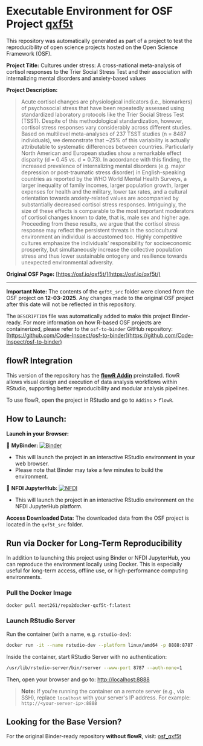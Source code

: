 # Executable Environment for OSF Project [qxf5t](https://osf.io/qxf5t/)

This repository was automatically generated as part of a project to test the reproducibility of open science projects hosted on the Open Science Framework (OSF).

**Project Title:** Cultures under stress: A cross-national meta-analysis of cortisol responses to the Trier Social Stress Test and their association with internalizing mental disorders and anxiety-based values

**Project Description:**
> Acute cortisol changes are physiological indicators (i.e., biomarkers) of psychosocial stress that have been repeatedly assessed using standardized laboratory protocols like the Trier Social Stress Test (TSST). Despite of this methodological standardization, however, cortisol stress responses vary considerably across different studies. Based on multilevel meta-analyses of 237 TSST studies (n = 8487 individuals), we demonstrate that ~25% of this variability is actually attributable to systematic differences between countries. Particularly North American and European studies show a remarkable effect disparity (d = 0.45 vs. d = 0.73).
In accordance with this finding, the increased prevalence of internalizing mental disorders (e.g. major depression or post-traumatic stress disorder) in English-speaking countries as reported by the WHO World Mental Health Surveys, a larger inequality of family incomes, larger population growth, larger expenses for health and the military, lower tax rates, and a cultural orientation towards anxiety-related values are accompanied by substantially decreased cortisol stress responses. Intriguingly, the size of these effects is comparable to the most important moderators of cortisol changes known to date, that is, male sex and higher age.
Proceeding from these results, we argue that the cortisol stress response may reflect the persistent threats in the sociocultural environment an individual is accustomed too. Highly competitive cultures emphasize the individuals’ responsibility for socioeconomic prosperity, but simultaneously increase the collective population stress and thus lower sustainable ontogeny and resilience towards unexpected environmental adversity.

**Original OSF Page:** [https://osf.io/qxf5t/](https://osf.io/qxf5t/)

---

**Important Note:** The contents of the `qxf5t_src` folder were cloned from the OSF project on **12-03-2025**. Any changes made to the original OSF project after this date will not be reflected in this repository.

The `DESCRIPTION` file was automatically added to make this project Binder-ready. For more information on how R-based OSF projects are containerized, please refer to the `osf-to-binder` GitHub repository: [https://github.com/Code-Inspect/osf-to-binder](https://github.com/Code-Inspect/osf-to-binder)

## flowR Integration

This version of the repository has the **[flowR Addin](https://github.com/flowr-analysis/rstudio-addin-flowr)** preinstalled. flowR allows visual design and execution of data analysis workflows within RStudio, supporting better reproducibility and modular analysis pipelines.

To use flowR, open the project in RStudio and go to `Addins` > `flowR`.

## How to Launch:

**Launch in your Browser:**

🚀 **MyBinder:** [![Binder](https://mybinder.org/badge_logo.svg)](https://mybinder.org/v2/gh/code-inspect-binder/osf_qxf5t-f/HEAD?urlpath=rstudio)

   * This will launch the project in an interactive RStudio environment in your web browser.
   * Please note that Binder may take a few minutes to build the environment.

🚀 **NFDI JupyterHub:** [![NFDI](https://nfdi-jupyter.de/images/nfdi_badge.svg)](https://hub.nfdi-jupyter.de/r2d/gh/code-inspect-binder/osf_qxf5t-f/HEAD?urlpath=rstudio)

   * This will launch the project in an interactive RStudio environment on the NFDI JupyterHub platform.

**Access Downloaded Data:**
The downloaded data from the OSF project is located in the `qxf5t_src` folder.

## Run via Docker for Long-Term Reproducibility

In addition to launching this project using Binder or NFDI JupyterHub, you can reproduce the environment locally using Docker. This is especially useful for long-term access, offline use, or high-performance computing environments.

### Pull the Docker Image

```bash
docker pull meet261/repo2docker-qxf5t-f:latest
```

### Launch RStudio Server

Run the container (with a name, e.g. `rstudio-dev`):
```bash
docker run -it --name rstudio-dev --platform linux/amd64 -p 8888:8787 --user root meet261/repo2docker-qxf5t-f bash
```

Inside the container, start RStudio Server with no authentication:
```bash
/usr/lib/rstudio-server/bin/rserver --www-port 8787 --auth-none=1
```

Then, open your browser and go to: [http://localhost:8888](http://localhost:8888)

> **Note:** If you're running the container on a remote server (e.g., via SSH), replace `localhost` with your server's IP address.
> For example: `http://<your-server-ip>:8888`

## Looking for the Base Version?

For the original Binder-ready repository **without flowR**, visit:
[osf_qxf5t](https://github.com/code-inspect-binder/osf_qxf5t)

